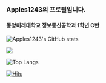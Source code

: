 ### Apples1243의 프로필입니다.
#### 동양미래대학교 정보통신공학과 1학년 C반
![Apples1243's GitHub stats](https://github-readme-stats.vercel.app/api?username=Apples1243&show_icons=true&theme=radical)


<img src="https://img.shields.io/badge/Python-3776AB?style=social&logo=TypeScript&logoColor=black">



![Top Langs](https://github-readme-stats.vercel.app/api/top-langs/?username=Apples1243&layout=compact&theme=dark)





[![Hits](https://hits.seeyoufarm.com/api/count/incr/badge.svg?url=https%3A%2F%2Fgithub.com%2FApples1243%2F&count_bg=%2379C83D&title_bg=%23555555&icon=&icon_color=%23E7E7E7&title=hits&edge_flat=false)](https://hits.seeyoufarm.com)
